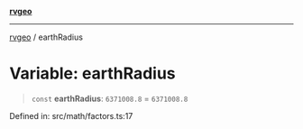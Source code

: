 [**rvgeo**](../README.md)

***

[rvgeo](../globals.md) / earthRadius

# Variable: earthRadius

> `const` **earthRadius**: `6371008.8` = `6371008.8`

Defined in: src/math/factors.ts:17
